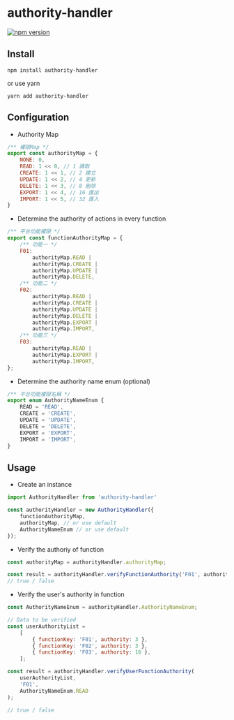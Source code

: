 # authority-handler
[![npm version](https://img.shields.io/npm/v/authority-handler)](https://www.npmjs.com/package/authority-handler)

## Install

```
npm install authority-handler
```

or use yarn

```
yarn add authority-handler
```

## Configuration
* Authority Map
```js
/** 權限Map */
export const authorityMap = {
    NONE: 0,
    READ: 1 << 0, // 1 讀取
    CREATE: 1 << 1, // 2 建立
    UPDATE: 1 << 2, // 4 更新
    DELETE: 1 << 3, // 8 刪除
    EXPORT: 1 << 4, // 16 匯出
    IMPORT: 1 << 5, // 32 匯入
}
```

* Determine the authority of actions in every function
```js
/** 平台功能權限 */
export const functionAuthorityMap = {
    /** 功能一 */
    F01:
        authorityMap.READ |
        authorityMap.CREATE |
        authorityMap.UPDATE |
        authorityMap.DELETE,
    /** 功能二 */
    F02:
        authorityMap.READ |
        authorityMap.CREATE |
        authorityMap.UPDATE |
        authorityMap.DELETE |
        authorityMap.EXPORT |
        authorityMap.IMPORT,
    /** 功能三 */
    F03:
        authorityMap.READ | 
        authorityMap.EXPORT | 
        authorityMap.IMPORT,
};
```

* Determine the authority name enum (optional)
```js
/** 平台功能權限名稱 */
export enum AuthorityNameEnum {
    READ = 'READ',
    CREATE = 'CREATE',
    UPDATE = 'UPDATE',
    DELETE = 'DELETE',
    EXPORT = 'EXPORT',
    IMPORT = 'IMPORT',
}
```

## Usage

* Create an instance
```js
import AuthorityHandler from 'authority-handler'

const authorityHandler = new AuthorityHandler({ 
    functionAuthorityMap, 
    authorityMap, // or use default
    AuthorityNameEnum // or use default
});
``` 

* Verify the authoriy of function
```js
const authorityMap = authorityHandler.authorityMap;

const result = authorityHandler.verifyFunctionAuthority('F01', authorityMap.READ);
// true / false
```

* Verify the user's authority in function
```js
const AuthorityNameEnum = authorityHandler.AuthorityNameEnum;

// Data to be verified
const userAuthorityList = 
    [
        { functionKey: 'F01', authority: 3 },
        { functionKey: 'F02', authority: 3 },
        { functionKey: 'F03', authority: 16 },
    ];

const result = authorityHandler.verifyUserFunctionAuthority(
    userAuthorityList, 
    'F01', 
    AuthorityNameEnum.READ
);

// true / false
```

